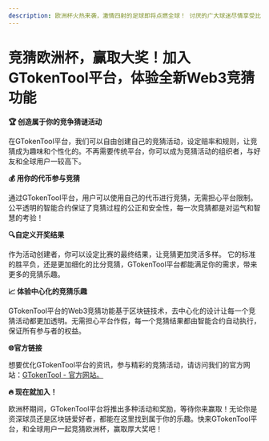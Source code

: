 ```yaml
---
description: 欧洲杯火热来袭，激情四射的足球即将点燃全球！ 讨厌的广大球迷尽情享受比赛乐趣，GTokenTool平台特别推出全新的Web3竞猜功能，
---
```


# 竞猜欧洲杯，赢取大奖！加入GTokenTool平台，体验全新Web3竞猜功能

**🏆 创造属于你的竞争猜谜活动**

在GTokenTool平台，我们可以自由创建自己的竞猜活动，设定赔率和规则，让竞猜成为趣味和个性化的。不再需要传统平台，你可以成为竞猜活动的组织者，与好友和全球用户一较高下。

**💰 用你的代币参与竞猜**

通过GTokenTool平台，用户可以使用自己的代币进行竞猜，无需担心平台限制。公平透明的智能合约保证了竞猜过程的公正和安全性，每一次竞猜都是对运气和智慧的考验！

**🔍自定义开奖结果**

作为活动创建者，你可以设定比赛的最终结果，让竞猜更加灵活多样。 它的标准的胜平负，还是更加细化的比分竞猜，GTokenTool平台都能满足你的需求，带来更多的竞猜乐趣。

**📈 体验中心化的竞猜乐趣**

GTokenTool平台的Web3竞猜功能基于区块链技术，去中心化的设计让每一个竞猜活动都更加透明。无需担心平台作假，每一个竞猜结果都由智能合约自动执行，保证所有参与者的权益。

**🌐官方链接**

想要优化GTokenTool平台的资讯，参与精彩的竞猜活动，请访问我们的官方网站：[GTokenTool - 官方网站。](https://gtokentool.com)

**🔥 现在就加入！**

欧洲杯期间，GTokenTool平台将推出多种活动和奖励，等待你来赢取！无论你是资深球员还是区块链爱好者，都能在这里找到属于你的乐趣。快来GTokenTool平台，和全球用户一起竞猜欧洲杯，赢取厚大奖吧！

